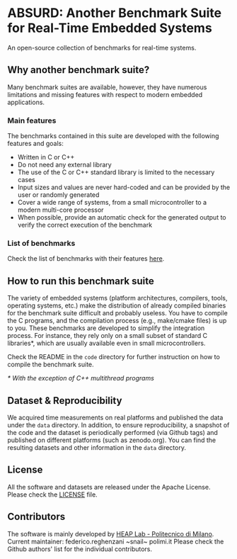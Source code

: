 # ABSURD: Another Benchmark Suite for Real-Time Embedded Systems

An open-source collection of benchmarks for real-time systems.

## Why another benchmark suite?

Many benchmark suites are available, however, they have numerous limitations
and missing features with respect to modern embedded applications.

### Main features
The benchmarks contained in this suite are developed with the following
features and goals:
* Written in C or C++ 
* Do not need any external library
* The use of the C or C++ standard library is limited to the necessary cases
* Input sizes and values are never hard-coded and can be provided by the user or
  randomly generated
* Cover a wide range of systems, from a small microcontroller to a modern
  multi-core processor
* When possible, provide an automatic check for the generated output to verify the
  correct execution of the benchmark

### List of benchmarks
Check the list of benchmarks with their features
[here](docs/list-of-benchmarks.pdf).

## How to run this benchmark suite
The variety of embedded systems (platform architectures, compilers, tools,
operating systems, etc.) make the distribution of already compiled binaries for
the benchmark suite difficult and probably useless. You have to compile the C
programs, and the compilation process (e.g., make/cmake files) is up to you.
These benchmarks are developed to simplify the integration process. For
instance, they rely only on a small subset of standard C libraries\*, which are
usually available even in small microcontrollers.

Check the README in the `code` directory for further instruction on how to
compile the benchmark suite.

_\* With the exception of C++ multithread programs_

## Dataset & Reproducibility
We acquired time measurements on real platforms and published the data under
the `data` directory. In addition, to ensure reproducibility, a snapshot of
the code and the dataset is periodically performed (via Github tags) and
published on different platforms (such as zenodo.org). You can find the
resulting datasets and other information in the `data` directory.

## License
All the software and datasets are released under the Apache License. Please
check the [LICENSE](LICENSE) file.

## Contributors
The software is mainly developed by [HEAP Lab - Politecnico di Milano](https://heaplab.deib.polimi.it).
Current maintainer: federico.reghenzani ~snail~ polimi.it
Please check the Github authors' list for the individual contributors.
